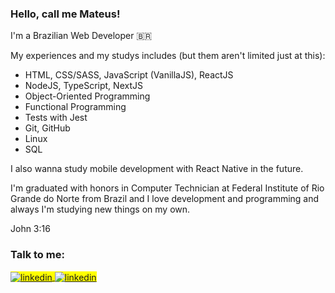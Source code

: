 <div class="section-one"> 
 <h3>Hello, call me Mateus!</h3>

  <p>I'm a Brazilian Web Developer 🇧🇷</p>

  <p>My experiences and my studys includes (but them aren't limited just at this):</p>

  <ul>
    <li>HTML, CSS/SASS, JavaScript (VanillaJS), ReactJS</li>
    <li>NodeJS, TypeScript, NextJS</li>
    <li>Object-Oriented Programming</li>
    <li>Functional Programming</li>
    <li>Tests with Jest</li>
    <li>Git, GitHub</li>
    <li>Linux</li>
    <li>SQL</li>
  </ul>

  <p>I also wanna study mobile development with React Native in the future.</p>

  <p>I'm graduated with honors in Computer Technician at Federal Institute of Rio Grande do Norte from Brazil and I love development and programming and always I'm studying new things on my own.</p>
 
  <p>John 3:16</p>
</div>

<div class="section-two">
  <h3>Talk to me:</h3>

  <span align="left" style="background:yellow">
  <a href="https://linkedin.com/in/mateusesm" target="_blank">
    <img align="center" src="https://img.shields.io/badge/-Mateus Macedo-121214?style=flat&logo=linkedin" alt="linkedin"/>
  </a>

  <a href="mailto:mateusemanuel198@gmail.com" target="_blank">
    <img align="center" src="https://img.shields.io/badge/-mateusemanuel198@gmail.com-121214?style=flat&logo=gmail" alt="linkedin"/>
  </a>
  </span> 
</div>



